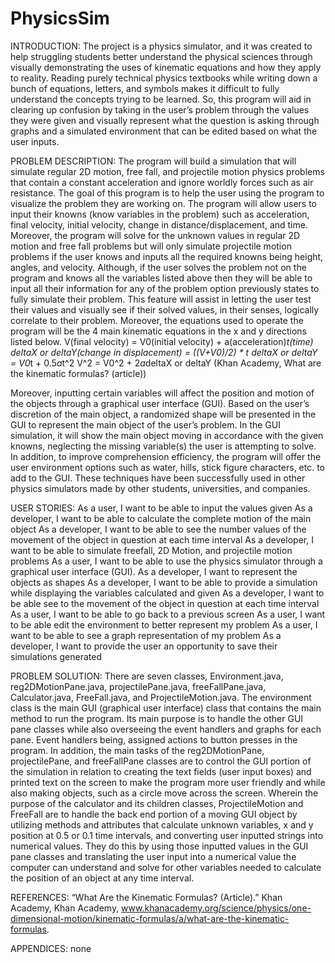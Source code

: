 # PhysicsSim
INTRODUCTION: 
The project is a physics simulator, and it was created to help struggling students better understand the physical sciences through visually demonstrating the uses of kinematic equations and how they apply to reality. Reading purely technical physics textbooks while writing down a bunch of equations, letters, and symbols makes it difficult to fully understand the concepts trying to be learned. So, this program will aid in clearing up confusion by taking in the user’s problem through the values they were given and visually represent what the question is asking through graphs and a simulated environment that can be edited based on what the user inputs.

PROBLEM DESCRIPTION:
The program will build a simulation that will simulate regular 2D motion, free fall, and projectile motion physics problems that contain a constant acceleration and ignore worldly forces such as air resistance. The goal of this program is to help the user using the program to visualize the problem they are working on. The program will allow users to input their knowns (know variables in the problem) such as acceleration, final velocity, initial velocity, change in distance/displacement, and time. Moreover, the program will solve for the unknown values in regular 2D motion and free fall problems but will only simulate projectile motion problems if the user knows and inputs all the required knowns being height, angles, and velocity. Although, if the user solves the problem not on the program and knows all the variables listed above then they will be able to input all their information for any of the problem option previously states to fully simulate their problem. This feature will assist in letting the user test their values and visually see if their solved values, in their senses, logically correlate to their problem. Moreover, the equations used to operate the program will be the 4 main kinematic equations in the x and y directions listed below.
V(final velocity) = V0(initial velocity) + a(acceleration)*t(time)
deltaX or deltaY(change in displacement) = ((V+V0)/2) * t
deltaX or deltaY = V0*t + 0.5*a*t^2
V^2 = V0^2 + 2*a*deltaX or deltaY
(Khan Academy, What are the kinematic formulas? (article))

Moreover, inputting certain variables will affect the position and motion of the objects through a graphical user interface (GUI). Based on the user’s discretion of the main object, a randomized shape will be presented in the GUI to represent the main object of the user’s problem. In the GUI simulation, it will show the main object moving in accordance with the given knowns, neglecting the missing variable(s) the user is attempting to solve. In addition, to improve comprehension efficiency, the program will offer the user environment options such as water, hills, stick figure characters, etc. to add to the GUI. These techniques have been successfully used in other physics simulators made by other students, universities, and companies.

USER STORIES:
As a user, I want to be able to input the values given
As a developer, I want to be able to calculate the complete motion of the main object
As a developer, I want to be able to see the number values of the movement of the object in question at each time interval
As a developer, I want to be able to simulate freefall, 2D Motion, and projectile motion problems
As a user, I want to be able to use the physics simulator through a graphical user interface (GUI).
As a developer, I want to represent the objects as shapes
As a developer, I want to be able to provide a simulation while displaying the variables calculated and given
As a developer, I want to be able see to the movement of the object in question at each time interval
As a user, I want to be able to go back to a previous screen
As a user, I want to be able edit the environment to better represent my problem
As a user, I want to be able to see a graph representation of my problem
As a developer, I want to provide the user an opportunity to save their simulations generated

PROBLEM SOLUTION:
There are seven classes, Environment.java, reg2DMotionPane.java, projectilePane.java, freeFallPane.java, Calculator.java,  FreeFall.java, and ProjectileMotion.java. The environment class is the main GUI (graphical user interface) class that contains the main method to run the program. Its main purpose is to handle the other GUI pane classes while also overseeing the event handlers and graphs for each pane. Event handlers being, assigned actions to button presses in the program. In addition, the main tasks of the reg2DMotionPane, projectilePane, and freeFallPane classes are to control the GUI portion of the simulation in relation to creating the text fields (user input boxes) and printed text on the screen to make the program more user friendly and while also making objects, such as a circle move across the screen. Wherein the purpose of the calculator and its children classes, ProjectileMotion and FreeFall are to handle the back end portion of a moving GUI object by utilizing methods and attributes that calculate unknown variables, x and y position at 0.5 or 0.1 time intervals, and converting user inputted strings into numerical values. They do this by using those inputted values in the GUI pane classes and translating the user input into a numerical value the computer can understand and solve for other variables needed to calculate the position of an object at any time interval. 

REFERENCES:
“What Are the Kinematic Formulas? (Article).” Khan Academy, Khan Academy, www.khanacademy.org/science/physics/one-dimensional-motion/kinematic-formulas/a/what-are-the-kinematic-formulas. 

APPENDICES:
none
